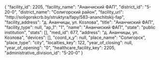 {
    "facility_id": 2205,
    "facility_name": "Ананчиский ФАП",
    "district_id": "5-20-0",
    "district_name": "Солигорский район",
    "facility_url": "http:\/\/soligorskcrb.by\/struktyra\/fapy\/583-ananchitskij-fap",
    "facility_address": "д. Ананчицы, ул. Козлова",
    "title": "Ананчиский ФАП",
    "facility_type": null,
    "ap_1": "1",
    "name": "Ананчиский ФАП",
    "state": "public institution",
    "stats": [],
    "med_id": 677,
    "address": "д. Ананчицы, ул. Козлова",
    "devices": [],
    "coord_x_y": null,
    "place_name": "Солигорск",
    "place_type": "city",
    "localties_key": 122,
    "year_of_closing": null,
    "year_of_opening": "0",
    "healthcare_facility_key": 2205,
    "administrative_division_id": "5-20-0"
}
